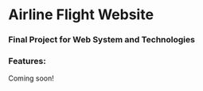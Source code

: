# Airline Flight Website
### Final Project for Web System and Technologies
### Features:
Coming soon!
